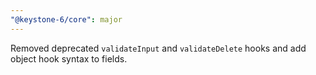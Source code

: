 ```yaml
---
"@keystone-6/core": major
---
```


Removed deprecated `validateInput` and `validateDelete` hooks and add object hook syntax to fields.
